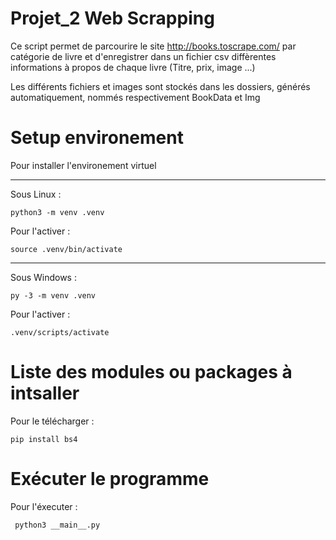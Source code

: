 # Projet_2 Web Scrapping


Ce script permet de parcourire le site http://books.toscrape.com/ par catégorie de livre et d'enregistrer 
dans un fichier csv diffèrentes informations à propos de chaque livre (Titre, prix, image ...)

Les différents fichiers et images sont stockés dans les dossiers, générés automatiquement, nommés respectivement BookData et Img


# Setup environement

Pour installer l'environement virtuel 
<hr/>

Sous Linux :

    python3 -m venv .venv

Pour l'activer :
 
    source .venv/bin/activate
<hr/>

Sous Windows :
    
    py -3 -m venv .venv
    
Pour l'activer :

    .venv/scripts/activate

# Liste des modules ou packages à intsaller

Pour le télécharger : 
  
    pip install bs4
 
# Exécuter le programme

Pour l'éxecuter :

     python3 __main__.py



